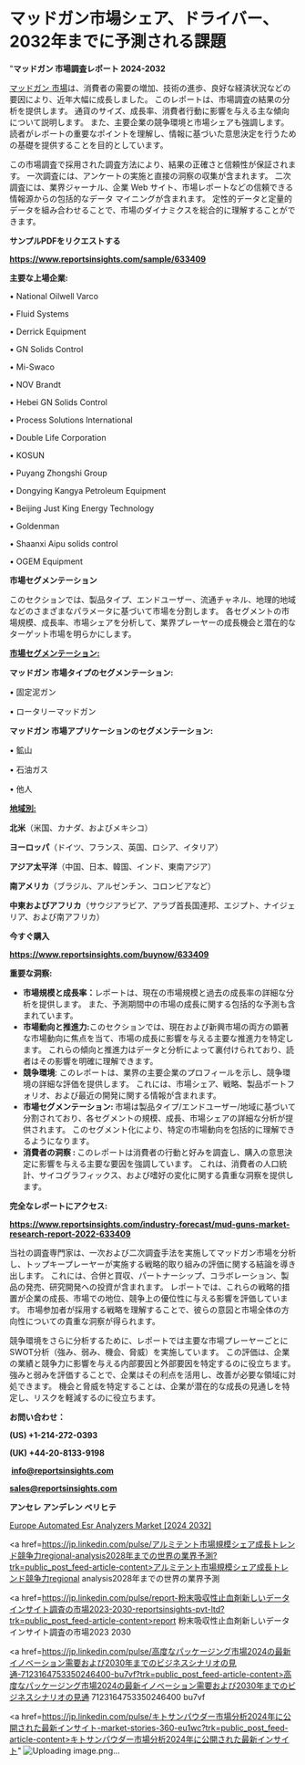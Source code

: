 # マッドガン市場シェア、ドライバー、2032年までに予測される課題

"<strong>マッドガン 市場調査レポート 2024-2032</strong>

<a href=https://www.reportsinsights.com/sample/633409>マッドガン 市場</a>は、消費者の需要の増加、技術の進歩、良好な経済状況などの要因により、近年大幅に成長しました。 このレポートは、市場調査の結果の分析を提供します。 通貨のサイズ、成長率、消費者行動に影響を与える主な傾向について説明します。 また、主要企業の競争環境と市場シェアも強調します。 読者がレポートの重要なポイントを理解し、情報に基づいた意思決定を行うための基礎を提供することを目的としています。

この市場調査で採用された調査方法により、結果の正確さと信頼性が保証されます。 一次調査には、アンケートの実施と直接の洞察の収集が含まれます。 二次調査には、業界ジャーナル、企業 Web サイト、市場レポートなどの信頼できる情報源からの包括的なデータ マイニングが含まれます。 定性的データと定量的データを組み合わせることで、市場のダイナミクスを総合的に理解することができます。

<strong><b>サンプルPDFをリクエストする</b></strong>

<a href=https://www.reportsinsights.com/sample/633409><strong><u>https://www.reportsinsights.com/sample/633409</u></strong></a>

<strong>主要な上場企業:</strong>

• National Oilwell Varco

• Fluid Systems

• Derrick Equipment

• GN Solids Control

• Mi-Swaco

• NOV Brandt

• Hebei GN Solids Control

• Process Solutions International

• Double Life Corporation

• KOSUN

• Puyang Zhongshi Group

• Dongying Kangya Petroleum Equipment

• Beijing Just King Energy Technology

• Goldenman

• Shaanxi Aipu solids control

• OGEM Equipment

<strong>市場セグメンテーション</strong>

このセクションでは、製品タイプ、エンドユーザー、流通チャネル、地理的地域などのさまざまなパラメータに基づいて市場を分割します。 各セグメントの市場規模、成長率、市場シェアを分析して、業界プレーヤーの成長機会と潜在的なターゲット市場を明らかにします。

<strong><u>市場セグメンテーション</u></strong><strong><u>:</u></strong>

<strong>マッドガン 市場タイプのセグメンテーション:</strong>

• 固定泥ガン

• ロータリーマッドガン

<strong>マッドガン 市場アプリケーションのセグメンテーション:</strong>

• 鉱山

• 石油ガス

• 他人

<strong><u>地域別</u></strong><strong><u>:</u></strong>

<strong>北米</strong>（米国、カナダ、およびメキシコ）

<strong>ヨーロッパ</strong>（ドイツ、フランス、英国、ロシア、イタリア）

<strong>アジア太平洋</strong>（中国、日本、韓国、インド、東南アジア）

<strong>南アメリカ</strong>（ブラジル、アルゼンチン、コロンビアなど）

<strong>中東およびアフリカ</strong>（サウジアラビア、アラブ首長国連邦、エジプト、ナイジェリア、および南アフリカ）

<strong>今すぐ購入</strong>

<a href=https://www.reportsinsights.com/buynow/633409><strong><u>https://www.reportsinsights.com/buynow/633409</u></strong></a>

<strong>重要な洞察:</strong>
<ul>
  <li><strong>市場規模と成長率：</strong>レポートは、現在の市場規模と過去の成長率の詳細な分析を提供します。 また、予測期間中の市場の成長に関する包括的な予測も含まれています。</li>
  <li><strong>市場動向と推進力:</strong>このセクションでは、現在および新興市場の両方の顕著な市場動向に焦点を当て、市場の成長に影響を与える主要な推進力を特定します。 これらの傾向と推進力はデータと分析によって裏付けられており、読者はその影響を明確に理解できます。</li>
  <li><strong>競争環境</strong>: このレポートは、業界の主要企業のプロフィールを示し、競争環境の詳細な評価を提供します。 これには、市場シェア、戦略、製品ポートフォリオ、および最近の開発に関する情報が含まれます。</li>
  <li><strong>市場セグメンテーション: </strong>市場は製品タイプ/エンドユーザー/地域に基づいて分割されており、各セグメントの規模、成長、市場シェアの詳細な分析が提供されます。 このセグメント化により、特定の市場動向を包括的に理解できるようになります。</li>
  <li><strong>消費者の洞察 : </strong>このレポートは消費者の行動と好みを調査し、購入の意思決定に影響を与える主要な要因を強調しています。 これは、消費者の人口統計、サイコグラフィックス、および嗜好の変化に関する貴重な洞察を提供します。</li>
</ul>
<strong>完全なレポートにアクセス:</strong>

<a href=https://www.reportsinsights.com/industry-forecast/mud-guns-market-research-report-2022-633409><strong><u><b>https://www.reportsinsights.com/industry-forecast/mud-guns-market-research-report-2022-633409</b></u></strong></a>

当社の調査専門家は、一次および二次調査手法を実施してマッドガン市場を分析し、トップキープレーヤーが実施する戦略的取り組みの評価に関する結論を導き出します。 これには、合併と買収、パートナーシップ、コラボレーション、製品の発売、研究開発への投資が含まれます。 レポートでは、これらの戦略的措置が企業の成長、市場での地位、競争上の優位性に与える影響を評価しています。 市場参加者が採用する戦略を理解することで、彼らの意図と市場全体の方向性についての貴重な洞察が得られます。

競争環境をさらに分析するために、レポートでは主要な市場プレーヤーごとにSWOT分析（強み、弱み、機会、脅威）を実施しています。 この評価は、企業の業績と競争力に影響を与える内部要因と外部要因を特定するのに役立ちます。 強みと弱みを評価することで、企業はその利点を活用し、改善が必要な領域に対処できます。 機会と脅威を特定することは、企業が潜在的な成長の見通しを特定し、リスクを軽減するのに役立ちます。

<strong>お問い合わせ：</strong>

<strong>(US) +1-214-272-0393</strong>

<strong>(UK) +44-20-8133-9198</strong>

<strong> </strong><a href=info@reportsinsights.com><strong><u>info@reportsinsights.com</u></strong></a>

<a href=sales@reportsinsights.com><strong><u>sales@reportsinsights.com</u></strong></a>

<strong>アンセレ アンデレン ベリヒテ</strong>

<a href=https://www.linkedin.com/pulse/europe-automated-esr-analyzers-market-cagr-key-mqc1f/>Europe Automated Esr Analyzers Market [2024 2032]</a>

<a href=https://jp.linkedin.com/pulse/アルミテント市場規模シェア成長トレンド競争力regional-analysis2028年までの世界の業界予測?trk=public_post_feed-article-content>アルミテント市場規模シェア成長トレンド競争力regional analysis2028年までの世界の業界予測</a>

<a href=https://jp.linkedin.com/pulse/report-粉末吸収性止血剤新しいデータインサイト調査の市場2023-2030-reportsinsights-pvt-ltd?trk=public_post_feed-article-content>report 粉末吸収性止血剤新しいデータインサイト調査の市場2023 2030</a>

<a href=https://jp.linkedin.com/pulse/高度なパッケージング市場2024の最新イノベーション需要および2030年までのビジネスシナリオの見通-7123164753350246400-bu7vf?trk=public_post_feed-article-content>高度なパッケージング市場2024の最新イノベーション需要および2030年までのビジネスシナリオの見通 7123164753350246400 bu7vf</a>

<a href=https://jp.linkedin.com/pulse/キトサンパウダー市場分析2024年に公開された最新インサイト-market-stories-360-eu1wc?trk=public_post_feed-article-content>キトサンパウダー市場分析2024年に公開された最新インサイト</a>"
![Uploading image.png…]()
